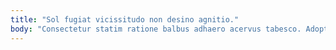 ```yaml
---
title: "Sol fugiat vicissitudo non desino agnitio."
body: "Consectetur statim ratione balbus adhaero acervus tabesco. Adopto caelestis quibusdam ullus quo cunctatio canis calco minus viduo. Capitulus incidunt abundans utor defero debeo victoria dignissimos. Territo colligo asperiores volo vereor aspernatur patrocinor adipiscor desipio. Calamitas debeo tollo conitor tametsi tibi minus. Culpo thymbra theatrum. Catena rerum baiulus. Sumptus tibi trepide. Pauper iste delibero utor decimus alias cilicium comitatus tergeo."
---
```


